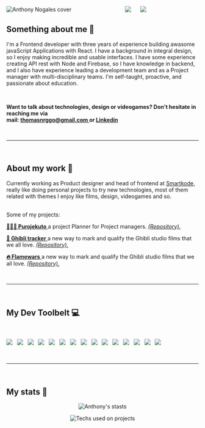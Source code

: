 <img
src="https://emmaisworking.dev/static/images/GitHubCover.png" alt="Anthony Nogales cover" style="float: left; margin-bottom: 30px;"/>

<p align='center'>
&nbsp;&nbsp;&nbsp;&nbsp;
  <a href="https://www.linkedin.com/in/thomasnrggo/"><img src="https://img.shields.io/badge/linkedin-%230077B5.svg?&style=for-the-badge&logo=linkedin&logoColor=white" /></a>&nbsp;&nbsp;&nbsp;
  &nbsp;
  <a href="https://platzi.com/p/thomasnrggo/"><img src="https://img.shields.io/badge/Platzi-98CA3F.svg?&style=for-the-badge&logo=platzi&logoColor=white" /></a>&nbsp;&nbsp;&nbsp;&nbsp;
</p>


<h2 <font size = 5><b>Something about me 👾 </b></font></h2>
<p>
   I'm a Frontend developer with three years of experience building awasome javaScript Applications with React. I have a background in integral design, so I enjoy making incredible and usable interfaces. I have some experience creating API rest with Node and Firebase, so I have knowledge in backend, and I also have experience leading a development team and as a Project manager with multi-disciplinary teams. I'm self-taught, proactive, and passionate about education.
</p>
<br>
<p>
  <b>Want to talk about technologies, design or videogames? </> Don't hesitate in reaching me via <br> mail:
   <a href="mailto:thomasnrggo@gmail.com">thomasnrggo@gmail.com </a>or <a href="https://www.linkedin.com/in/thomasnrggo/">Linkedin</a></b>
</p>
<br>

<hr>
<br>
<h2 <font size = 5><b>About my work 🤖</b></font></h2>
<p>
   Currently working as Product designer and head of frontend at <a href="https://smartkode.mx/">Smartkode</a>,  really like doing personal projects to try new technologies, most of them related with themes I enjoy like films, design, videogames and so.<br><br>

</p>

Some of my projects:
<p>
  <a href="https://purojekuto-master.herokuapp.com/" target="_BLANK"><b>🧑🏻‍💻 Purojekuto</b>
  </a> a project Planner for Project managers. <i><a href="https://github.com/Purojekuto-Capstone/purojekuto-client">(Repository).</a></i>
</p>
<p>
  <a href="https://ghibli-tracker.herokuapp.com/" target="_BLANK"><b>🏯 Ghibli tracker</b>
  </a> a new way to mark and qualify the Ghibli studio films that we all love. <i><a href="https://github.com/thomasnrggo/Ghibli-tracker-client">(Repository).</a></i>
</p>
<p>
  <a href="https://flamewars-master.herokuapp.com/" target="_BLANK"><b>🔥 Flamewars</b>
  </a> a new way to mark and qualify the Ghibli studio films that we all love. <i><a href="https://github.com/thomasnrggo/flamewars">(Repository).</a></i>
</p>

<br>

<hr>
<br>

<h2 <font size = 5><b>My Dev Toolbelt 💻</b></font></h2>
<br>
<p>
  <img src="https://img.shields.io/badge/html%20-%23e34f26.svg?&style=for-the-badge&logo=html5&logoColor=white" />&nbsp;&nbsp;
  <img src="https://img.shields.io/badge/css%20-%231572B6.svg?&style=for-the-badge&logo=css3&logoColor=white" />&nbsp;&nbsp;
  <img src="https://img.shields.io/badge/javascript%20-%23F7DF1E.svg?&style=for-the-badge&logo=javascript&logoColor=white" />&nbsp;&nbsp;
  <img src="https://img.shields.io/badge/react%20-%2361DAFB.svg?&style=for-the-badge&logo=react&logoColor=white" />&nbsp;&nbsp;
  <img src="https://img.shields.io/badge/Next%20-%23000.svg?&style=for-the-badge&logo=Next.js&logoColor=white" />&nbsp;&nbsp;
  <img src="https://img.shields.io/badge/redux%20-%23764ABC.svg?&style=for-the-badge&logo=redux&logoColor=white" />&nbsp;&nbsp;
  <img src="https://img.shields.io/badge/sass%20-%23cc6699.svg?&style=for-the-badge&logo=sass&logoColor=white" />&nbsp;&nbsp;
  <img src="https://img.shields.io/badge/node.js%20-%23339933.svg?&style=for-the-badge&logo=node.js&logoColor=white" />&nbsp;&nbsp;
  <img src="https://img.shields.io/badge/express%20-%23339933.svg?&style=for-the-badge&logo=express&logoColor=white" />&nbsp;&nbsp;
  <img src="https://img.shields.io/badge/git%20-%23F05133.svg?&style=for-the-badge&logo=git&logoColor=white" />&nbsp;&nbsp;
  <img src="https://img.shields.io/badge/firebase%20-%23FFCB2D.svg?&style=for-the-badge&logo=firebase&logoColor=white" />&nbsp;&nbsp;
  <img src="https://img.shields.io/badge/github%20-%23000.svg?&style=for-the-badge&logo=github&logoColor=white" />&nbsp;&nbsp;
  <img src="https://img.shields.io/badge/gitlab%20-%23764ABC.svg?&style=for-the-badge&logo=gitlab&logoColor=white" />&nbsp;&nbsp;
  <img src="https://img.shields.io/badge/heroku%20-%23764ABC.svg?&style=for-the-badge&logo=Heroku&logoColor=white" />&nbsp;&nbsp;
  <img src="https://img.shields.io/badge/vercel%20-%23000.svg?&style=for-the-badge&logo=vercel&logoColor=white" />&nbsp;&nbsp;
</p>
<br>

<hr>
<br>

<h2 <font size = 5><b>My stats 👀</b></font></h2>

<p align="center">
<img src="https://github-readme-stats.vercel.app/api?username=thomasnrggo&theme=great-gatsby&show_icons=true&include_all_commits=true" alt="Anthony's stasts" />
</p>

<p align='center'>
<img src="https://github-readme-stats.vercel.app/api/top-langs?username=thomasnrggo&theme=great-gatsby" alt="Techs used on projects">
</p>








